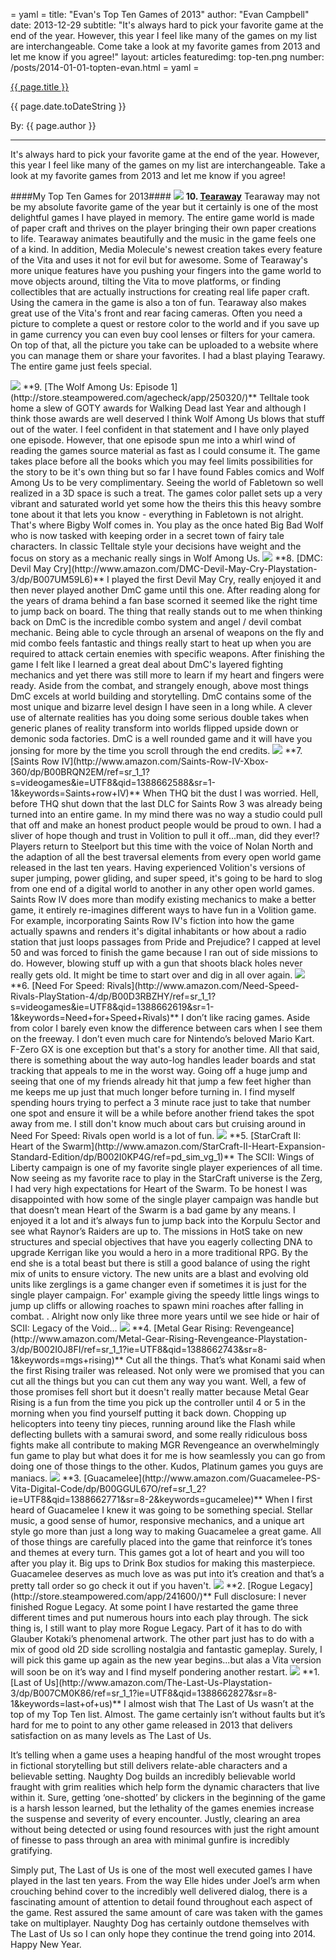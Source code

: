 = yaml =
title: "Evan's Top Ten Games of 2013"
author: "Evan Campbell"
date: 2013-12-29
subtitle: "It's always hard to pick your favorite game at the end of the year. However, this year I feel like many of the games on my list are interchangeable. Come take a look at my favorite games from 2013 and let me know if you agree!"
layout: articles
featuredimg: top-ten.png
number: /posts/2014-01-01-topten-evan.html
= yaml =

<a href="{{ page.url }}" class='postTitleLink'><p class='postTitle'>{{ page.title }}</p></a>
<p class='postPublished'>{{ page.date.toDateString }}</p>
<p class='postAuthor'>By: {{ page.author }}</p>
<hr>

It's always hard to pick your favorite game at the end of the year. However, this year I feel like many of the games on my list are interchangeable. Take a look at my favorite games from 2013 and let me know if you agree!

####My Top Ten Games for 2013####
<img src='/images/forPosts/topten-tearaway.png' class='articlesImgCenter group'>
**10. [Tearaway](http://tearaway.mediamolecule.com)**
Tearaway may not be my absolute favorite game of the year but it certainly is one of the most delightful games I have played in memory. The entire game world is made of paper craft and thrives on the player bringing their own paper creations to life. Tearaway animates beautifully and the music in the game feels one of a kind. In addition, Media Molecule's newest creation takes every feature of the Vita and uses it not for evil but for awesome. Some of Tearaway's more unique features have you pushing your fingers into the game world to move objects around, tilting the Vita to move platforms, or finding collectibles that are actually instructions for creating real life paper craft. Using the camera in the game is also a ton of fun. Tearaway also makes great use of the Vita's front and rear facing cameras. Often you need a picture to complete a quest or restore color to the world and if you save up in game currency you can even buy cool lenses or filters for your camera. On top of that, all the picture you take can be uploaded to a website where you can manage them or share your favorites. I had a blast playing Tearawy. The entire game just feels special.

<img src='/images/forPosts/topten-thewolfamongus-ep1.png' class='articlesImgCenter group'>
**9. [The Wolf Among Us: Episode 1](http://store.steampowered.com/agecheck/app/250320/)**
Telltale took home a slew of GOTY awards for Walking Dead last Year and although I think those awards are well deserved I think Wolf Among Us blows that stuff out of the water. I feel confident in that statement and I have only played one episode. However, that one episode spun me into a whirl wind of reading the games source material as fast as I could consume it. The game takes place before all the books which you may feel limits possibilities for the story to be it's own thing but so far I have found Fables comics and Wolf Among Us to be very complimentary. Seeing the world of Fabletown so well realized in a 3D space is such a treat. The games color pallet sets up a very vibrant and saturated world yet some how the theirs this this heavy sombre tone about it that lets you know - everything in Fabletown is not alright. That's where Bigby Wolf comes in. You play as the once hated Big Bad Wolf who is now tasked with keeping order in a secret town of fairy tale characters. In classic Telltale style your decisions have weight and the focus on story as a mechanic really sings in Wolf Among Us.

<img src='/images/forPosts/topten-dmc.png' class='articlesImgCenter group'>
**8. [DMC: Devil May Cry](http://www.amazon.com/DMC-Devil-May-Cry-Playstation-3/dp/B007UM59L6)**
I played the first Devil May Cry, really enjoyed it and then never played another DmC game until this one. After reading along for the years of drama behind a fan base scorned it seemed like the right time to jump back on board. The thing that really stands out to me when thinking back on DmC is the incredible combo system and angel / devil combat mechanic. Being able to cycle through an arsenal of weapons on the fly and mid combo feels fantastic and things really start to heat up when you are required to attack certain enemies with specific weapons. After finishing the game I felt like I learned a great deal about DmC's layered fighting mechanics and yet there was still more to learn if my heart and fingers were ready. Aside from the combat, and strangely enough, above most things DmC excels at world building and storytelling. DmC contains some of the most unique and bizarre level design I have seen in a long while. A clever use of alternate realities has you doing some serious double takes when generic planes of reality transform into worlds flipped upside down or demonic soda factories. DmC is a well rounded game and it will have you jonsing for more by the time you scroll through the end credits.

<img src='/images/forPosts/topten-saintsrow-iv.png' class='articlesImgCenter group'>
**7. [Saints Row IV](http://www.amazon.com/Saints-Row-IV-Xbox-360/dp/B00BRQN2EM/ref=sr_1_1?s=videogames&ie=UTF8&qid=1388662588&sr=1-1&keywords=Saints+row+IV)**
When THQ bit the dust I was worried. Hell, before THQ shut down that the last DLC for Saints Row 3 was already being turned into an entire game. In my mind there was no way a studio could pull that off and make an honest product people would be proud to own. I had a sliver of hope though and trust in Volition to pull it off...man, did they ever!? Players return to Steelport but this time with the voice of Nolan North and the adaption of all the best traversal elements from every open world game released in the last ten years. Having experienced Volition's versions of super jumping, power gliding, and super speed, it's going to be hard to slog from one end of a digital world to another in any other open world games. Saints Row IV does more than modify existing mechanics to make a better game, it entirely re-imagines different ways to have fun in a Volition game. For example, incorporating Saints Row IV's fiction into how the game actually spawns and renders it's digital inhabitants or how about a radio station that just loops passages from Pride and Prejudice? I capped at level 50 and was forced to finish the game because I ran out of side missions to do. However, blowing stuff up with a gun that shoots black holes never really gets old. It might be time to start over and dig in all over again.

<img src='/images/forPosts/topten-nfsrivals-e.png' class='articlesImgCenter group'>
**6. [Need For Speed: Rivals](http://www.amazon.com/Need-Speed-Rivals-PlayStation-4/dp/B00D3RBZHY/ref=sr_1_1?s=videogames&ie=UTF8&qid=1388662619&sr=1-1&keywords=Need+for+Speed+Rivals)**
I don’t like racing games. Aside from color I barely even know the difference between cars when I see them on the freeway. I don’t even much care for Nintendo’s beloved Mario Kart. F-Zero GX is one exception but that's a story for another time. All that said, there is something about the way auto-log handles leader boards and stat tracking that appeals to me in the worst way. Going off a huge jump and seeing that one of my friends already hit that jump a few feet higher than me keeps me up just that much longer before turning in. I find myself spending hours trying to perfect a 3 minute race just to take that number one spot and ensure it will be a while before another friend takes the spot away from me. I still don't know much about cars but cruising around in Need For Speed: Rivals open world is a lot of fun.

<img src='/images/forPosts/topten-starcraft2hots.png' class='articlesImgCenter group'>
**5. [StarCraft II: Heart of the Swarm](http://www.amazon.com/StarCraft-II-Heart-Expansion-Standard-Edition/dp/B002I0KP4G/ref=pd_sim_vg_1)**
The SCII: Wings of Liberty campaign is one of my favorite single player experiences of all time. Now seeing as my favorite race to play in the StarCraft universe is the Zerg, I had very high expectations for Heart of the Swarm. To be honest I was disappointed with how some of the single player campaign was handle but that doesn’t mean Heart of the Swarm is a bad game by any means. I enjoyed it a lot and it’s always fun to jump back into the Korpulu Sector and see what Raynor’s Raiders are up to. The missions in HotS take on new structures and special objectives that have you eagerly collecting DNA to upgrade Kerrigan like you would a hero in a more traditional RPG. By the end she is a total beast but there is still a good balance of using the right mix of units to ensure victory. The new units are a blast and evolving old units like zerglings is a game changer even if sometimes it is just for the single player campaign. For' example giving the speedy little lings wings to jump up cliffs or allowing roaches to spawn mini roaches after falling in combat. . Alright now only like three more years until we see hide or hair of SCII: Legacy of the Void…

<img src='/images/forPosts/topten-mgr-revengeance.png' class='articlesImgCenter group'>
**4. [Metal Gear Rising: Revengeance](http://www.amazon.com/Metal-Gear-Rising-Revengeance-Playstation-3/dp/B002I0J8FI/ref=sr_1_1?ie=UTF8&qid=1388662743&sr=8-1&keywords=mgs+rising)**
Cut all the things. That’s what Konami said when the first Rising trailer was released. Not only were we promised that you can cut all the things but you can cut them any way you want. Well, a few of those promises fell short but it doesn't really matter because Metal Gear Rising is a fun from the time you pick up the controller until 4 or 5 in the morning when you find yourself putting it back down. Chopping up helicopters into teeny tiny pieces, running around like the Flash while deflecting bullets with a samurai sword, and some really ridiculous boss fights make all contribute to making MGR Revengeance an overwhelmingly fun game to play but what does it for me is how seamlessly you can go from doing one of those things to the other. Kudos, Platinum games you guys are maniacs.

<img src='/images/forPosts/topten-guacamelee.png' class='articlesImgCenter group'>
**3. [Guacamelee](http://www.amazon.com/Guacamelee-PS-Vita-Digital-Code/dp/B00GGUL67O/ref=sr_1_2?ie=UTF8&qid=1388662771&sr=8-2&keywords=gucamelee)**
When I first heard of Guacamelee I knew it was going to be something special. Stellar music, a good sense of humor, responsive mechanics, and a unique art style go more than just a long way to making Guacamelee a great game. All of those things are carefully placed into the game that reinforce it’s tones and themes at every turn. This games got a lot of heart and you will too after you play it. Big ups to Drink Box studios for making this masterpiece. Guacamelee deserves as much love as was put into it’s creation and that’s a pretty tall order so go check it out if you haven't.

<img src='/images/forPosts/topten-roguelegacy-e.png' class='articlesImgCenter group'>
**2. [Rogue Legacy](http://store.steampowered.com/app/241600/)**
Full disclosure: I never finished Rogue Legacy. At some point I have restarted the game three different times and put numerous hours into each play through. The sick thing is, I still want to play more Rogue Legacy. Part of it has to do with Glauber Kotaki’s phenomenal artwork. The other part just has to do with a mix of good old 2D side scrolling nostalgia and fantastic gameplay. Surely, I will pick this game up again as the new year begins...but alas a Vita version will soon be on it’s way and I find myself pondering another restart.

<img src='/images/forPosts/thelastofus-title.png' class='articlesImgCenter group'>
**1. [Last of Us](http://www.amazon.com/The-Last-Us-Playstation-3/dp/B007CM0K86/ref=sr_1_1?ie=UTF8&qid=1388662827&sr=8-1&keywords=last+of+us)**
I almost wish that The Last of Us wasn’t at the top of my Top Ten list. Almost. The game certainly isn’t without faults but it’s hard for me to point to any other game released in 2013 that delivers satisfaction on as many levels as The Last of Us.

It’s telling when a game uses a heaping handful of the most wrought tropes in fictional storytelling but still delivers relate-able characters and a believable setting. Naughty Dog builds an incredibly believable world fraught with grim realities which help form the dynamic characters that live within it. Sure, getting ‘one-shotted’ by clickers in the beginning of the game is a harsh lesson learned, but the lethality of the games enemies increase the suspense and severity of every encounter. Justly, clearing an area without being detected or using found resources with just the right amount of finesse to pass through an area with minimal gunfire is incredibly gratifying.

Simply put, The Last of Us is one of the most well executed games I have played in the last ten years. From the way Elle hides under Joel’s arm when crouching behind cover to the incredibly well delivered dialog, there is a fascinating amount of attention to detail found throughout each aspect of the game. Rest assured the same amount of care was taken with the games take on multiplayer. Naughty Dog has certainly outdone themselves with The Last of Us so I can only hope they continue the trend going into 2014. Happy New Year.

